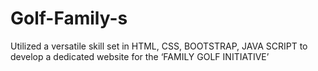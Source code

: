 # Golf-Family-s

Utilized a versatile skill set in HTML, CSS, BOOTSTRAP, JAVA SCRIPT to develop a dedicated website for the ‘FAMILY GOLF INITIATIVE’
